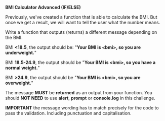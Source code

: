 **BMI Calculator Advanced (IF/ELSE)**

Previously, we've created a function that is able to calculate the BMI. But once we get a result, we will want to tell the user what the number means.

Write a function that outputs (returns) a different message depending on the BMI.

BMI **<18.5**, the output should be: "**Your BMI is &lt;bmi&gt;, so you are underweight.**"

BMI **18.5-24.9**, the output should be "**Your BMI is &lt;bmi&gt;, so you have a normal weight.**"

BMI **\>24.9**, the output should be "**Your BMI is &lt;bmi&gt;, so you are overweight.**"

The message **MUST** be **returned** as an output from your function. You should **NOT NEED** to use **alert**, **prompt** or **console.log** in this challenge.

**IMPORTANT** the message wording has to match precisely for the code to pass the validation. Including punctuation and capitalisation.
